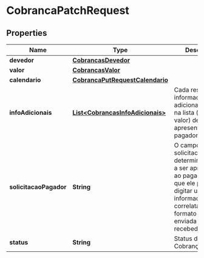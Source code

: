 
# CobrancaPatchRequest

## Properties
Name | Type | Description | Notes
------------ | ------------- | ------------- | -------------
**devedor** | [**CobrancasDevedor**](CobrancasDevedor.md) |  |  [optional]
**valor** | [**CobrancasValor**](CobrancasValor.md) |  |  [optional]
**calendario** | [**CobrancaPutRequestCalendario**](CobrancaPutRequestCalendario.md) |  |  [optional]
**infoAdicionais** | [**List&lt;CobrancasInfoAdicionais&gt;**](CobrancasInfoAdicionais.md) | Cada respectiva informação adicional contida na lista (nome e valor) deve ser apresentada ao pagador |  [optional]
**solicitacaoPagador** | **String** | O campo solicitacaoPagador, determina um texto a ser apresentado ao pagador para que ele possa digitar uma informação correlata, em formato livre, a ser enviada ao recebedor |  [optional]
**status** | **String** | Status da Cobrança |  [optional]



